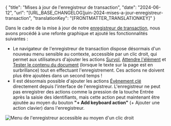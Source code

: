 {
  "title": "Mises à jour de l'enregistreur de transaction",
  "date": "2024-06-12",
  "url": "[URL_BASE_CHANGELOG]juin-2024-mises-a-jour-enregistreur-transaction",
  "translationKey": "[FRONTMATTER_TRANSLATIONKEY]"
}

Dans le cadre de la mise à jour de notre [enregistreur de transaction]([LINK_URL_1]), nous avons procédé à une refonte graphique et ajouté les fonctionnalités suivantes :

- Le navigateur de l'enregistreur de transaction dispose désormais d'un nouveau menu sensible au contexte, accessible par un clic droit, qui permet aux utilisateurs d'ajouter les actions [Survol]([LINK_URL_2]), [Attendre l'élément]([LINK_URL_3]) et [Tester le contenu du document]([LINK_URL_4]) (lorsque le texte sur la page est en surbrillance) tout en effectuant l'enregistrement. Ces actions ne doivent plus être ajoutées dans un second temps !
- Il est désormais possible d'ajouter les actions [Évènement clé]([LINK_URL_5]) directement depuis l'interface de l'enregistreur. L'enregistreur ne peut pas enregistrer des actions comme la pression de la touche Entrée après la saisie des identifiants, mais cette action peut maintenant être ajoutée au moyen du bouton **"+ Add keyboard action"** (+ Ajouter une action clavier) dans l'enregistreur.

![Menu de l'enregistreur accessible au moyen d'un clic droit]([LINK_URL_6])